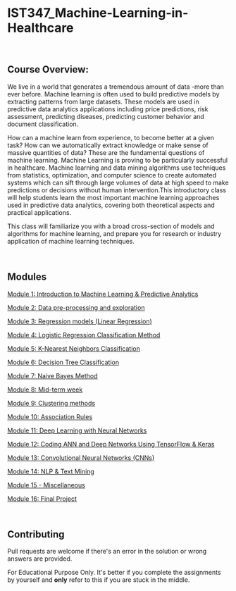 # IST347_Machine-Learning-in-Healthcare

&nbsp;

## Course Overview:
We live in a world that generates a tremendous amount of data -more than ever before. Machine learning is often used to build predictive models by extracting patterns from large datasets. These models are used in predictive data analytics applications including price predictions, risk assessment, predicting diseases, predicting customer behavior and document classification. 

How can a machine learn from experience, to become better at a given task? How can we automatically extract knowledge or make sense of massive quantities of data? These are the fundamental questions of machine learning. Machine Learning is proving to be particularly successful in healthcare. Machine learning and data mining algorithms use techniques from statistics, optimization, and computer science to create automated systems which can sift through large volumes of data at high speed to make predictions or decisions without human intervention.This introductory class will help students learn the most important machine learning approaches used in predictive data analytics, covering both theoretical aspects and practical applications. 

This class will familiarize you with a broad cross-section of models and algorithms for machine learning, and prepare you for research or industry application of machine learning techniques.

&nbsp;

## Modules

[Module 1: Introduction to Machine Learning & Predictive Analytics](https://github.com/timc823/IST347/tree/main/Week_01)

[Module 2: Data pre-processing and exploration](https://github.com/timc823/IST347/tree/main/Week_02)

[Module 3: Regression models (Linear Regression)](https://github.com/timc823/IST347/tree/main/Week_03)

[Module 4: Logistic Regression Classification Method](https://github.com/timc823/IST347/tree/main/Week_04)

[Module 5: K-Nearest Neighbors Classification](https://github.com/timc823/IST347/tree/main/Week_05)

 [Module 6: Decision Tree Classification](https://github.com/timc823/IST347/tree/main/Week_06)

 [Module 7: Naive Bayes Method](https://github.com/timc823/IST347/tree/main/Week_07)

 [Module 8: Mid-term week](https://github.com/timc823/IST347/tree/main/Week_08)

 [Module 9: Clustering methods](https://github.com/timc823/IST347/tree/main/Week_09)

 [Module 10: Association Rules](https://github.com/timc823/IST347/tree/main/Week_10)

 [Module 11: Deep Learning with Neural Networks](https://github.com/timc823/IST347/tree/main/Week_11)

 [Module 12: Coding ANN and Deep Networks Using TensorFlow & Keras](https://github.com/timc823/IST347/tree/main/Week_12)

 [Module 13: Convolutional Neural Networks (CNNs)](https://github.com/timc823/IST347/tree/main/Week_13)

 [Module 14: NLP & Text Mining](https://github.com/timc823/IST347/tree/main/Week_14)
 
 [Module 15 - Miscellaneous](https://github.com/timc823/IST347/tree/main/Week_15)

 [Module 16: Final Project](https://github.com/timc823/IST347/tree/main/Week_16)

&nbsp;

## Contributing

Pull requests are welcome if there's an error in the solution or wrong answers are provided.

For Educational Purpose Only. It's better if you complete the assignments by yourself and **only** refer to this if you are stuck in the middle.


